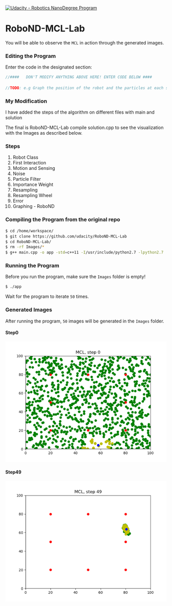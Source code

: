 [![Udacity - Robotics NanoDegree Program](https://s3-us-west-1.amazonaws.com/udacity-robotics/Extra+Images/RoboND_flag.png)](https://www.udacity.com/robotics)

# RoboND-MCL-Lab
You will be able to observe the `MCL` in action through the generated images. 

### Editing the Program
Enter the code in the designated section:
```C++
//####   DON'T MODIFY ANYTHING ABOVE HERE! ENTER CODE BELOW ####
		
//TODO: e.g Graph the position of the robot and the particles at each step 
```
### My Modification

I have added the steps of the algorithm on different files with main and solution

The final is RoboND-MCL-Lab compile solution.cpp to see the visualization with the Images
as described below.

### Steps

1. Robot Class 
2. First Interaction
3. Motion and Sensing
4. Noise
5. Particle Filter
6. Importance Weight
7. Resampling
8. Resampling Wheel
9. Error
10. Graphing - RoboND


### Compiling the Program from the original repo
```sh
$ cd /home/workspace/
$ git clone https://github.com/udacity/RoboND-MCL-Lab
$ cd RoboND-MCL-Lab/
$ rm -rf Images/*
$ g++ main.cpp -o app -std=c++11 -I/usr/include/python2.7 -lpython2.7
```

### Running the Program
Before you run the program, make sure the `Images` folder is empty!
```sh
$ ./app
```
Wait for the program to iterate `50` times.

### Generated Images
After running the program, `50` images will be generated in the `Images` folder.
#### Step0
![alt text](/Step0.png)
#### Step49
![alt text](/Step49.png)


